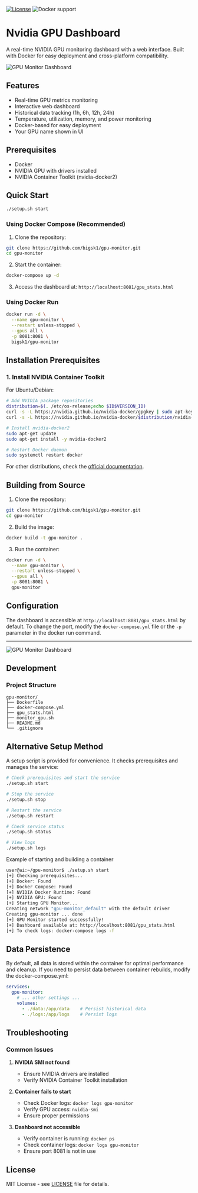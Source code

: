 [![License](https://img.shields.io/github/license/bigsk1/gpu-monitor)](https://github.com/bigsk1/gpu-monitor/blob/main/LICENSE)
![Docker support](https://img.shields.io/badge/docker-supported-blue)

# Nvidia GPU Dashboard

A real-time NVIDIA GPU monitoring dashboard with a web interface. Built with Docker for easy deployment and cross-platform compatibility.

![GPU Monitor Dashboard](images/monitor.jpg)

## Features

- Real-time GPU metrics monitoring
- Interactive web dashboard
- Historical data tracking (1h, 6h, 12h, 24h)
- Temperature, utilization, memory, and power monitoring
- Docker-based for easy deployment
- Your GPU name shown in UI


## Prerequisites

- Docker
- NVIDIA GPU with drivers installed
- NVIDIA Container Toolkit (nvidia-docker2)

## Quick Start

```bash
./setup.sh start
```

### Using Docker Compose (Recommended)

1. Clone the repository:
```bash
git clone https://github.com/bigsk1/gpu-monitor.git
cd gpu-monitor
```

2. Start the container:
```bash
docker-compose up -d
```

3. Access the dashboard at: `http://localhost:8081/gpu_stats.html`

### Using Docker Run

```bash
docker run -d \
  --name gpu-monitor \
  --restart unless-stopped \
  --gpus all \
  -p 8081:8081 \
  bigsk1/gpu-monitor
```

## Installation Prerequisites

### 1. Install NVIDIA Container Toolkit

For Ubuntu/Debian:
```bash
# Add NVIDIA package repositories
distribution=$(. /etc/os-release;echo $ID$VERSION_ID)
curl -s -L https://nvidia.github.io/nvidia-docker/gpgkey | sudo apt-key add -
curl -s -L https://nvidia.github.io/nvidia-docker/$distribution/nvidia-docker.list | sudo tee /etc/apt/sources.list.d/nvidia-docker.list

# Install nvidia-docker2
sudo apt-get update
sudo apt-get install -y nvidia-docker2

# Restart Docker daemon
sudo systemctl restart docker
```

For other distributions, check the [official documentation](https://docs.nvidia.com/datacenter/cloud-native/container-toolkit/install-guide.html).


## Building from Source

1. Clone the repository:
```bash
git clone https://github.com/bigsk1/gpu-monitor.git
cd gpu-monitor
```

2. Build the image:
```bash
docker build -t gpu-monitor .
```

3. Run the container:
```bash
docker run -d \
  --name gpu-monitor \
  --restart unless-stopped \
  --gpus all \
  -p 8081:8081 \
  gpu-monitor
```

## Configuration

The dashboard is accessible at `http://localhost:8081/gpu_stats.html` by default. To change the port, modify the `docker-compose.yml` file or the `-p` parameter in the docker run command.

--- 

![GPU Monitor Dashboard](images/gpu2.jpg)


## Development

### Project Structure
```
gpu-monitor/
├── Dockerfile
├── docker-compose.yml
├── gpu_stats.html
├── monitor_gpu.sh
├── README.md
└── .gitignore
```

## Alternative Setup Method

A setup script is provided for convenience. It checks prerequisites and manages the service:

```bash
# Check prerequisites and start the service
./setup.sh start

# Stop the service
./setup.sh stop

# Restart the service
./setup.sh restart

# Check service status
./setup.sh status

# View logs
./setup.sh logs
```

Example of starting and building a container
```bash
user@ai:~/gpu-monitor$ ./setup.sh start
[+] Checking prerequisites...
[+] Docker: Found
[+] Docker Compose: Found
[+] NVIDIA Docker Runtime: Found
[+] NVIDIA GPU: Found
[+] Starting GPU Monitor...
Creating network "gpu-monitor_default" with the default driver
Creating gpu-monitor ... done
[+] GPU Monitor started successfully!
[+] Dashboard available at: http://localhost:8081/gpu_stats.html
[+] To check logs: docker-compose logs -f
```


## Data Persistence

By default, all data is stored within the container for optimal performance and cleanup. If you need to persist data between container rebuilds, modify the docker-compose.yml:

```yaml
services:
  gpu-monitor:
    # ... other settings ...
    volumes:
      - ./data:/app/data    # Persist historical data
      - ./logs:/app/logs    # Persist logs
```

## Troubleshooting

### Common Issues

1. **NVIDIA SMI not found**
   - Ensure NVIDIA drivers are installed
   - Verify NVIDIA Container Toolkit installation

2. **Container fails to start**
   - Check Docker logs: `docker logs gpu-monitor`
   - Verify GPU access: `nvidia-smi`
   - Ensure proper permissions

3. **Dashboard not accessible**
   - Verify container is running: `docker ps`
   - Check container logs: `docker logs gpu-monitor`
   - Ensure port 8081 is not in use

## License

MIT License - see [LICENSE](LICENSE) file for details.